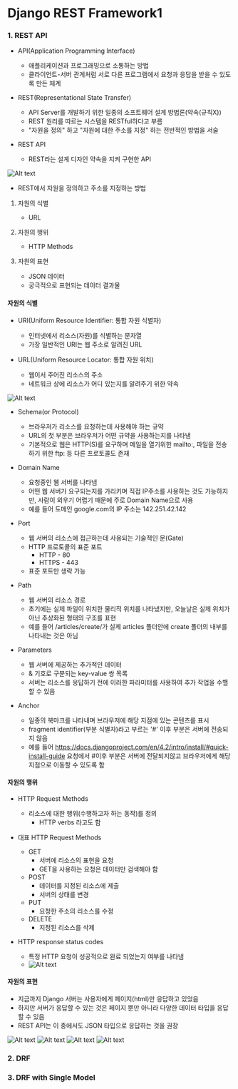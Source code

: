# Django REST Framework1


### 1. REST API
- API(Application Programming Interface)
  - 애플리케이션과 프로그래밍으로 소통하는 방법
  - 클라이언트-서버 관계처럼 서로 다른 프로그램에서 요청과 응답을 받을 수 있도록 만든 체계

-  REST(Representational State Transfer)
   -  API Server를 개발하기 위한 일종의 소프트웨어 설계 방법론(약속(규칙X))
   -  REST 원리를 따르는 시스템을 RESTful하다고 부름
   -  "자원을 정의" 하고 "자원에 대한 주소를 지정" 하는 전반적인 방법을 서술

- REST API
  - REST라는 설계 디자인 약속을 지켜 구현한 API


![Alt text](image.png)

- REST에서 자원을 정의하고 주소를 지정하는 방법
1. 자원의 식별
   - URL

2. 자원의 행위
   - HTTP Methods

3. 자원의 표현
   - JSON 데이터
   - 궁극적으로 표현되는 데이터 결과물

#### 자원의 식별

- URI(Uniform Resource Identifier: 통합 자원 식별자)
  - 인터넷에서 리소스(자원)를 식별하는 문자열
  - 가장 일반적인 URI는 웹 주소로 알려진 URL

- URL(Uniform Resource Locator: 통합 자원 위치)
  - 웹이서 주어진 리소스의 주소
  - 네트워크 상에 리소스가 어디 있는지를 알려주기 위한 약속 

![Alt text](image-1.png)

- Schema(or Protocol)
  - 브라우저가 리소스를 요청하는데 사용해야 하는 규약
  - URL의 첫 부분은 브라우저가 어떤 규약을 사용하는지를 나타냄
  - 기본적으로 웹은 HTTP(S)를 요구하며 메일을 열기위한 mailto:, 파일을 전송하기 위한 ftp: 등 다른 프로토콜도 존재

- Domain Name
  - 요청중인 웹 서버를 나타냄
  - 어떤 웹 서버가 요구되는지를 가리키며 직접 IP주소를 사용하는 것도 가능하지만, 사람이 외우기 어렵기 때문에 주로 Domain Name으로 사용
  - 예를 들어 도메인 google.com의 IP 주소는 142.251.42.142

- Port
  - 웹 서버의 리소스에 접근하는데 사용되는 기술적인 문(Gate)
  - HTTP 프로토콜의 표준 포트
    - HTTP - 80
    - HTTPS - 443
  - 표준 포트만 생략 가능

- Path
  - 웹 서버의 리소스 경로
  - 초기에는 실제 파일이 위치한 물리적 위치를 나타냈지만, 오늘날은 실제 위치가 아닌 추상화된 형태의 구조를 표현
  - 예를 들어 /articles/create/가 실제 articles 폴더안에 create 폴더의 내부를 나타내는 것은 아님

- Parameters
  - 웹 서버에 제공하는 추가적인 데이터
  - & 기호로 구분되는 key-value 쌍 목록
  - 서버는 리소스를 응답하기 전에 이러한 파라미터를 사용하여 추가 작업을 수핼할 수 있음

- Anchor
  - 일종의 북마크를 나타내며 브라우저에 해당 지점에 있는 콘텐츠를 표시
  - fragment identifier(부분 식별자)라고 부르는 '#' 이후 부분은 서버에 전송되지 않음
  - 예를 들어 https://docs.djangoproject.com/en/4.2/intro/install/#quick-install-guide 요청에서 #이후 부분은 서버에 전달되지않고 브라우저에게 해당 지점으로 이동할 수 있도록 함


#### 자원의 행위

- HTTP Request Methods
  -  리소스에 대한 행위(수행하고자 하는 동작)를 정의
      -  HTTP verbs 라고도 함

- 대표 HTTP Request Methods
  - GET
    - 서버에 리소스의 표현을 요청
    - GET을 사용하는 요청은 데이터만 검색해야 함
  - POST
    - 데이터를 지정된 리소스에 제출
    - 서버의 상태를 변경
  - PUT
    - 요청한 주소의 리소스를 수정
  - DELETE
    - 지정된 리소스를 삭제

- HTTP response status codes
  - 특정 HTTP 요청이 성공적으로 완료 되었는지 여부를 나타냄
  - ![Alt text](image-2.png)


#### 자원의 표현

- 지금까지 Django 서버는 사용자에게 페이지(html)만 응답하고 있었음
- 하지만 서버가 응답할 수 있는 것은 페이지 뿐만 아니라 다양한 데이터 타입을 응답할 수 있음
- REST API는 이 중에서도 JSON 타입으로 응답하는 것을 권장

![Alt text](image-3.png)
![Alt text](image-4.png)
![Alt text](image-5.png)
![Alt text](image-6.png)


### 2. DRF

### 3. DRF with Single Model